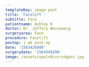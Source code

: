 ```yaml
---
templateKey: image-post
title: 'Facelift '
subtitle: Face
patientname: Ashley K
doctor: Dr. Jeffery Weinzweig
surgeryarea: Face
procedure: Facelift
postop: 1 wk post-op
date: '1563426000'
surgerydate: '1564549200'
image: /assets/wywln8cvsrsdganz.jpg
---
```


